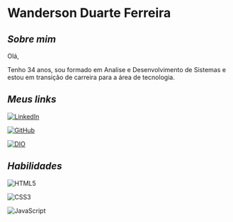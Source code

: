 # **Wanderson Duarte Ferreira**

## *Sobre mim*

Olá,

Tenho 34 anos, sou formado em Analise e Desenvolvimento de Sistemas e estou em transição de carreira para a área de tecnologia. 


## *Meus links*

[![LinkedIn](https://img.shields.io/badge/LinkedIn-000?style=for-the-badge&logo=linkedin&logoColor=0E76A8)](https://www.linkedin.com/in/aline-danyelle-de-alencar-britto-453774140/)

[![GitHub](https://img.shields.io/badge/github-000?style=for-the-badge&logo=github&logoColor=0E76A8)](https://github.com/wan0805)

[![DIO](https://img.shields.io/badge/dio-000?style=for-the-badge&logo=github&logoColor=0E76A8)](https://www.dio.me/users/wanderson_ferreira_17)



## *Habilidades*

 ![HTML5](https://img.shields.io/badge/HTML5-E34F26?style=for-the-badge&logo=html5&logoColor=white)

 ![CSS3](https://img.shields.io/badge/CSS3-1572B6?style=for-the-badge&logo=css3&logoColor=white)

 ![JavaScript](https://img.shields.io/badge/JavaScript-000?style=for-the-badge&logo=javascript)    

